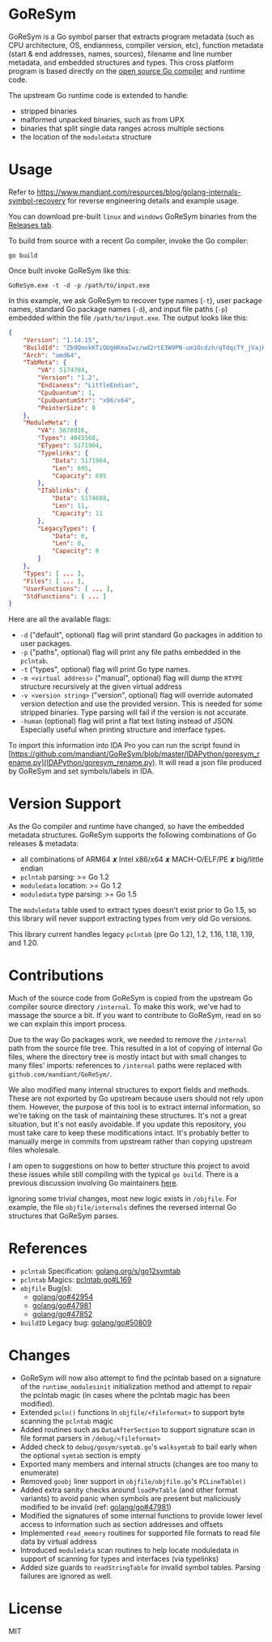 # GoReSym
GoReSym is a Go symbol parser that extracts program metadata (such as CPU architecture, OS, endianness, compiler version, etc), function metadata (start & end addresses, names, sources), filename and line number metadata, and embedded structures and types. This cross platform program is based directly on the [open source Go compiler](https://github.com/golang/go/tree/master/src/debug/gosym) and runtime code. 

The upstream Go runtime code is extended to handle:
* stripped binaries
* malformed unpacked binaries, such as from UPX
* binaries that split single data ranges across multiple sections
* the location of the `moduledata` structure


# Usage
Refer to https://www.mandiant.com/resources/blog/golang-internals-symbol-recovery for reverse engineering details and example usage.

You can download pre-built `linux` and `windows` GoReSym binaries from the [Releases tab](https://github.com/mandiant/GoReSym/releases/).

To build from source with a recent Go compiler, invoke the Go compiler:

```
go build
```

Once built invoke GoReSym like this:
```
GoReSym.exe -t -d -p /path/to/input.exe
```

In this example, we ask GoReSym to recover type names (`-t`), user package names, standard Go package names (`-d`), and input file paths (`-p`) embedded within the file `/path/to/input.exe`. The output looks like this:

```json
{
    "Version": "1.14.15",
    "BuildId": "Zb9QmokKTiOUgHKmaIwz/wd2rtE3W9PN-um1Ocdzh/qTdqcTY_jVajHy_-TtYv/Z_kJu9M77OjfijEiHMcF",
    "Arch": "amd64",
    "TabMeta": {
        "VA": 5174784,
        "Version": "1.2",
        "Endianess": "LittleEndian",
        "CpuQuantum": 1,
        "CpuQuantumStr": "x86/x64",
        "PointerSize": 8
    },
    "ModuleMeta": {
        "VA": 5678816,
        "Types": 4845568,
        "ETypes": 5171904,
        "Typelinks": {
            "Data": 5171904,
            "Len": 695,
            "Capacity": 695
        },
        "ITablinks": {
            "Data": 5174688,
            "Len": 11,
            "Capacity": 11
        },
        "LegacyTypes": {
            "Data": 0,
            "Len": 0,
            "Capacity": 0
        }
    },
    "Types": [ ... ],
    "Files": [ ... ],
    "UserFunctions": [ ... ],
    "StdFunctions": [ ... ]
}
```

Here are all the available flags:

* `-d` ("default", optional) flag will print standard Go packages in addition to user packages.
* `-p` ("paths", optional) flag will print any file paths embedded in the `pclntab`.
* `-t` ("types", optional) flag will print Go type names.
* `-m <virtual address>` ("manual", optional) flag will dump the `RTYPE` structure recursively at the given virtual address
* `-v <version string>` ("version", optional) flag will override automated version detection and use the provided version. This is needed for some stripped binaries. Type parsing will fail if the version is not accurate.
* `-human` (optional) flag will print a flat text listing instead of JSON. Especially useful when printing structure and interface types.

To import this information into IDA Pro you can run the script found in [https://github.com/mandiant/GoReSym/blob/master/IDAPython/goresym_rename.py](IDAPython/goresym_rename.py). It will read a json file produced by GoReSym and set symbols/labels in IDA.
    
# Version Support

As the Go compiler and runtime have changed, so have the embedded metadata structures. GoReSym supports the following combinations of Go releases & metadata:

* all combinations of ARM64  𝒙  Intel x86/x64  𝒙  MACH-O/ELF/PE  𝒙  big/little endian
* `pclntab` parsing: >= Go 1.2
* `moduledata` location: >= Go 1.2
* `moduledata` type parsing: >= Go 1.5

The `moduledata` table used to extract types doesn't exist prior to Go 1.5, so this library will never support extracting types from very old Go versions.

This library current handles legacy `pclntab` (pre Go 1.2), 1.2, 1.16, 1.18, 1.19, and 1.20.

# Contributions
Much of the source code from GoReSym is copied from the upstream Go compiler source directory  `/internal`. To make this work, we've had to massage the source a bit. If you want to contribute to GoReSym, read on so we can explain this import process.

Due to the way Go packages work, we needed to remove the `/internal` path from the source file tree. This resulted in a lot of copying of internal Go files, where the directory tree is mostly intact but with small changes to many files' imports: references to `/internal` paths were replaced with `github.com/mandiant/GoReSym/`. 

We also modified many internal structures to export fields and methods. These are not exported by Go upstream because users should not rely upon them. However, the purpose of this tool is to extract internal information, so we're taking on the task of maintaining these structures. It's not a great situation, but it's not easily avoidable. If you update this repository, you must take care to keep these modifications intact. It's probably better to manually merge in commits from upstream rather than copying upstream files wholesale.

I am open to suggestions on how to better structure this project to avoid these issues while still compiling with the typical `go build`. There is a previous discussion involving Go maintainers [here](https://github.com/golang/go/issues/46792).

Ignoring some trivial changes, most new logic exists in `/objfile`. For example, the file `objfile/internals` defines the reversed internal Go structures that GoReSym parses.

# References
* `pclntab` Specification: [golang.org/s/go12symtab](https://docs.google.com/document/d/1lyPIbmsYbXnpNj57a261hgOYVpNRcgydurVQIyZOz_o/pub)
* `pclntab` Magics: [pclntab.go#L169](https://github.com/golang/go/blob/89f687d6dbc11613f715d1644b4983905293dd33/src/debug/gosym/pclntab.go#L169)
* `objfile` Bug(s): 
  *  [golang/go#42954](https://github.com/golang/go/issues/42954)
  *  [golang/go#47981](https://github.com/golang/go/issues/47981)
  *  [golang/go#47852](https://github.com/golang/go/issues/47852)
* `buildID` Legacy bug: [golang/go#50809](https://github.com/golang/go/issues/50809)

# Changes
*   GoReSym will now also attempt to find the pclntab based on a signature of the `runtime_modulesinit` initialization method and attempt to repair the pclntab magic (in cases where the pclntab magic has been modified).
*   Extended `pcln()` functions in `objfile/<fileformat>` to support byte scanning the `pclntab` magic
*   Added routines such as `DataAfterSection` to support signature scan in file format parsers in `/debug/<fileformat>`
*  Added check to `debug/gosym/symtab.go`'s `walksymtab` to bail early when the optional `symtab` section is empty
*   Exported many members and internal structs (changes are too many to enumerate)
*    Removed `goobj` liner support in `objfile/objfile.go`'s `PCLineTable()`
*    Added extra sanity checks around `loadPeTable` (and other format variants) to avoid panic when symbols are present but maliciously modified to be invalid (ref: [golang/go#47981](https://github.com/golang/go/issues/47981))
*   Modified the signatures of some internal functions to provide lower level access to information such as section addresses and offsets
*   Implemented `read_memory` routines for supported file formats to read file data by virtual address
*   Introduced `moduledata` scan routines to help locate moduledata in support of scanning for types and interfaces (via typelinks)
*  Added size guards to `readStringTable` for invalid symbol tables. Parsing failures are ignored as well.

    
# License
MIT
